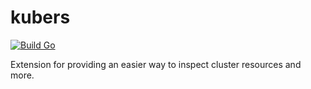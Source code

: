 # kubers

[![Build Go](https://github.com/mihaisee/kubers/actions/workflows/build.yml/badge.svg)](https://github.com/mihaisee/kubers/actions/workflows/build.yml)

Extension for providing an easier way to inspect cluster resources and more.
